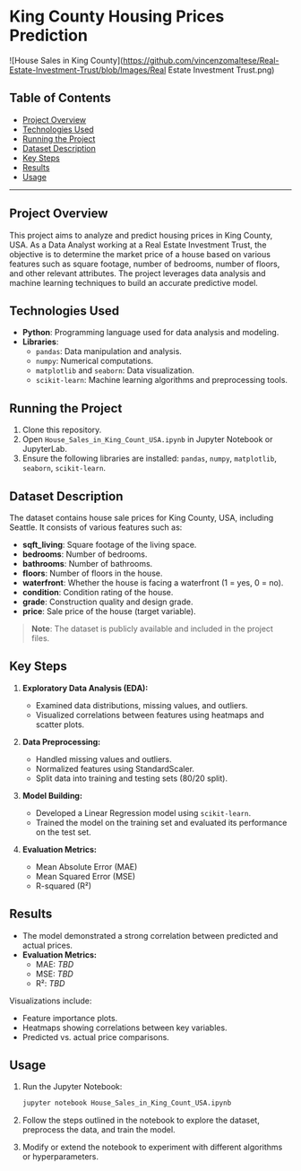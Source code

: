 # King County Housing Prices Prediction
![House Sales in King County](https://github.com/vincenzomaltese/Real-Estate-Investment-Trust/blob/Images/Real Estate Investment Trust.png)

## Table of Contents

- [Project Overview](#project-overview)
- [Technologies Used](#technologies-used)
- [Running the Project](#running-the-project)
- [Dataset Description](#dataset-description)
- [Key Steps](#key-steps)
- [Results](#results)
- [Usage](#usage)

---

## Project Overview

This project aims to analyze and predict housing prices in King County, USA. As a Data Analyst working at a Real Estate Investment Trust, the objective is to determine the market price of a house based on various features such as square footage, number of bedrooms, number of floors, and other relevant attributes. The project leverages data analysis and machine learning techniques to build an accurate predictive model.

## Technologies Used

- **Python**: Programming language used for data analysis and modeling.
- **Libraries**:
  - `pandas`: Data manipulation and analysis.
  - `numpy`: Numerical computations.
  - `matplotlib` and `seaborn`: Data visualization.
  - `scikit-learn`: Machine learning algorithms and preprocessing tools.

## Running the Project

1. Clone this repository.
2. Open `House_Sales_in_King_Count_USA.ipynb` in Jupyter Notebook or JupyterLab.
3. Ensure the following libraries are installed: `pandas`, `numpy`, `matplotlib`, `seaborn`, `scikit-learn`.

## Dataset Description

The dataset contains house sale prices for King County, USA, including Seattle. It consists of various features such as:

- **sqft_living**: Square footage of the living space.
- **bedrooms**: Number of bedrooms.
- **bathrooms**: Number of bathrooms.
- **floors**: Number of floors in the house.
- **waterfront**: Whether the house is facing a waterfront (1 = yes, 0 = no).
- **condition**: Condition rating of the house.
- **grade**: Construction quality and design grade.
- **price**: Sale price of the house (target variable).

> **Note**: The dataset is publicly available and included in the project files.

## Key Steps

1. **Exploratory Data Analysis (EDA):**
   - Examined data distributions, missing values, and outliers.
   - Visualized correlations between features using heatmaps and scatter plots.

2. **Data Preprocessing:**
   - Handled missing values and outliers.
   - Normalized features using StandardScaler.
   - Split data into training and testing sets (80/20 split).

3. **Model Building:**
   - Developed a Linear Regression model using `scikit-learn`.
   - Trained the model on the training set and evaluated its performance on the test set.

4. **Evaluation Metrics:**
   - Mean Absolute Error (MAE)
   - Mean Squared Error (MSE)
   - R-squared (R²)

## Results

- The model demonstrated a strong correlation between predicted and actual prices.
- **Evaluation Metrics:**
  - MAE: *TBD*
  - MSE: *TBD*
  - R²: *TBD*

Visualizations include:
- Feature importance plots.
- Heatmaps showing correlations between key variables.
- Predicted vs. actual price comparisons.

## Usage

1. Run the Jupyter Notebook:
   ```bash
   jupyter notebook House_Sales_in_King_Count_USA.ipynb
   ```

2. Follow the steps outlined in the notebook to explore the dataset, preprocess the data, and train the model.

3. Modify or extend the notebook to experiment with different algorithms or hyperparameters.
